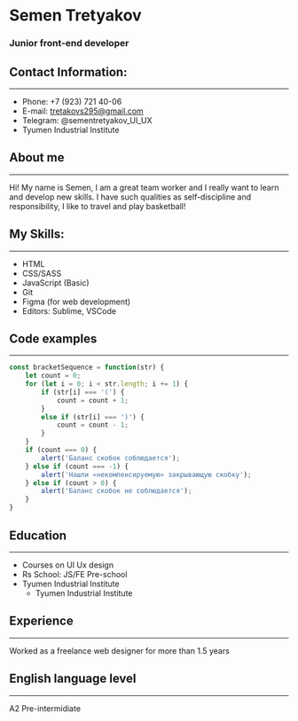 # **Semen** Tretyakov 
### Junior front-end developer

## **Contact Information:**
***
* Phone: +7 (923) 721 40-06
* E-mail: tretakovs295@gmail.com
* Telegram: @sementretyakov_UI_UX
* Tyumen Industrial Institute

## **About me**
***
Hi! My name is Semen, I am a great team worker and I really want to learn and develop new skills. I have such qualities as self-discipline and responsibility, I like to travel and play basketball!

## **My Skills:**
***
* HTML
* CSS/SASS
* JavaScript (Basic)
* Git
* Figma (for web development)
* Editors: Sublime, VSCode

## **Code examples**
***
```javascript
const bracketSequence = function(str) {
    let count = 0;
    for (let i = 0; i < str.length; i += 1) {
        if (str[i] === '(') {
            count = count + 1;
        }   
        else if (str[i] === ')') {
            count = count - 1;
        }   
    }
    if (count === 0) {
        alert('Баланс скобок соблюдается');
    } else if (count === -1) {
        alert('Нашли «некомпенсируемую» закрывающую скобку');
    } else if (count > 0) {
        alert('Баланс скобок не соблюдается');
    }
}
```

## **Education**
***
* Сourses on UI Ux design
* Rs School: JS/FE Pre-school
* Tyumen Industrial Institute
    + Tyumen Industrial Institute

## **Experience**
***
Worked as a freelance web designer for more than 1.5 years

## **English language level**
***
A2 Pre-intermidiate
